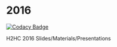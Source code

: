 # 2016

[![Codacy Badge](https://api.codacy.com/project/badge/Grade/1da5244fa88a4a6db9ae6a639bec031e)](https://www.codacy.com/app/MaikeMota/2016?utm_source=github.com&utm_medium=referral&utm_content=MaikeMota/2016&utm_campaign=badger)

H2HC 2016 Slides/Materials/Presentations
